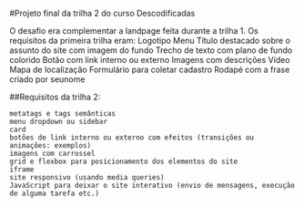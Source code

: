 #Projeto final da trilha 2 do curso Descodificadas

O desafio era complementar a landpage feita durante a trilha 1. Os requisitos da primeira trilha eram:
    Logotipo
    Menu
    Título destacado sobre o assunto do site com imagem do fundo
    Trecho de texto com plano de fundo colorido
    Botão com link interno ou externo
    Imagens com descrições
    Vídeo
    Mapa de localização
    Formulário para coletar cadastro
    Rodapé com a frase criado por seunome

##Requisitos da trilha 2:
    
    metatags e tags semânticas
    menu dropdown ou sidebar
    card
    botões de link interno ou externo com efeitos (transições ou animações: exemplos)
    imagens com carrossel
    grid e flexbox para posicionamento dos elementos do site
    iframe
    site responsivo (usando media queries)
    JavaScript para deixar o site interativo (envio de mensagens, execução de alguma tarefa etc.)
